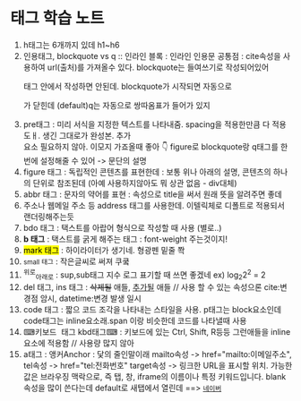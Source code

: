 # 태그 학습 노트 

1. h태그는 6개까지 있데 h1~h6
2. 인용태그, blockquote vs q :: 인라인 블록 : 인라인 인용문 공통점 : cite속성을 사용하여 url(출처)를 가져올수 있다.
blockquote는 들여쓰기로 작성되어있어 <p>태그 안에서 작성하면 안된데. blockquote가 시작되면 자동으로 <p>가 닫힌데
(default)q는 자동으로 쌍따옴표가 들어가 있지 
3. pre태그 : 미리 서식을 지정한 텍스트를 나타내줌. spacing을 적용한만큼 다 적용 도ㅐ. 생긴 그대로가 완성본. 추가 <br>요소 필요하지 않아. 이모지 가죠올때 좋아 👇 figure로 blockquote랑 q태그를 한번에 설정해줄 수 있어 -> 문단의 설명
4. figure 태그 : 독립적인 콘텐츠를 표현한데 : 보통 위나 아래의 설명, 콘텐츠의 하나의 단위로 참조된데 (아예 사용하지않아도 뭐 상관 없음 - div대체)
5. abbr 태그 : 문자의 약어를 표현 : 속성으로 title을 써서 원래 뜻을 알려주면 좋데
6. 주소나 웹메일 주소 등 address 태그를 사용한데. 이텔릭체로 디폴트로 적용되서 랜더링해주는듯
7. bdo 태그 : 택스트를 아랍어 형식으로 작성할 때 사용 (별로..)
8. <b>b 태그</b> : 택스트를 굵게 해주는 태그 : font-weight 주는것이지!
9. <mark>mark 태그</mark> : 하이라이터가 생기네. 형광펜 밑줄 쫙
10. <small>small 태그</small> : 작은글씨로 써져 쿠쿸
11. <sup>위로</sup><sub>아래로</sub> : sup,sub태그 지수 로그 표기할 때 쓰면 좋겠네 ex) log<sub>2</sub>2<sup>2</sup> = 2
12. del 태그, ins 태그 : <del>삭제될</del> 애들, <ins>추가될</ins> 애들 // 사용 할 수 있는 속성으론 cite:변경점 암시, datetime:변경 발생 일시
13. code 태그 : 짧으 코드 조각을 나타내는 스타일을 사용. p태그는 block요소인데 code태그는 inline요소래.span 이랑 비슷한데 코드를 나타낼때 사용
14. ⌨<kbd>키보드 태그</kbd> kbd태그⌨ : 키보드에 있는 Ctrl, Shift, R등등 그런애들을 inline요소에 적용함 // 사용량 많지 않아
15. a태그 : 앵커Anchor : 닻의 줄인말이래 mailto속성 -> href="mailto:이메일주소", tel속성 -> href="tel:전화번호"
target속성 -> 링크한 URL을 표시할 위치. 가능한 값은 브라우징 맥락으로, 즉 탭, 창, iframe의 이름이나 특정 키워드입니다. blank속성을 많이 쓴다는데 default로 새탭에서 열린데 ==> <code><a href="www.naver.com" target="_blank">네이버</a></code>